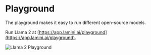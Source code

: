 # Playground

The playground makes it easy to run different open-source models. 

Run Llama 2 at [https://app.lamini.ai/playground](https://app.lamini.ai/playground).

<!-- TODO: Add GIF of Playground -->
![Llama 2 Playground](/assets/playground.png)

<br><br>
